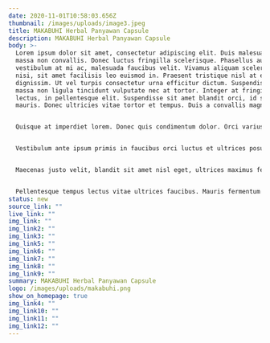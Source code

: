 ```yaml
---
date: 2020-11-01T10:58:03.656Z
thumbnail: /images/uploads/image3.jpeg
title: MAKABUHI Herbal Panyawan Capsule
description: MAKABUHI Herbal Panyawan Capsule
body: >-
  Lorem ipsum dolor sit amet, consectetur adipiscing elit. Duis malesuada vitae
  massa non convallis. Donec luctus fringilla scelerisque. Phasellus augue ex,
  vestibulum at mi ac, malesuada faucibus velit. Vivamus aliquam scelerisque
  nisi, sit amet facilisis leo euismod in. Praesent tristique nisl at est mollis
  dignissim. Ut vel turpis consectetur urna efficitur dictum. Suspendisse non
  massa non ligula tincidunt vulputate nec at tortor. Integer at fringilla
  lectus, in pellentesque elit. Suspendisse sit amet blandit orci, id sodales
  mauris. Donec ultricies vitae tortor et tempus. Duis a convallis magna.


  Quisque at imperdiet lorem. Donec quis condimentum dolor. Orci varius natoque penatibus et magnis dis parturient montes, nascetur ridiculus mus. Suspendisse potenti. Nullam vestibulum maximus imperdiet. Nulla facilisi. Nunc euismod tincidunt porttitor. Sed suscipit blandit ante, in gravida ipsum bibendum nec. Fusce dictum pretium turpis a ullamcorper.


  Vestibulum ante ipsum primis in faucibus orci luctus et ultrices posuere cubilia curae; Fusce et enim nisl. Maecenas commodo velit vitae mauris interdum, eget tempor quam facilisis. Donec vestibulum neque ut ex fermentum eleifend. Nunc fermentum sollicitudin nulla. Curabitur lobortis nulla eget efficitur porttitor. Suspendisse egestas pharetra sem a vehicula. Donec faucibus auctor orci, in molestie turpis aliquet vitae. In commodo sodales risus, nec vestibulum augue venenatis sed. Nam auctor nulla eu turpis tincidunt imperdiet. Maecenas et quam in ligula commodo tempor vel in est. Vivamus tempus est nec efficitur accumsan. Proin erat nisl, malesuada at sodales quis, elementum ut sem. Vestibulum eget magna pulvinar, vulputate massa non, iaculis nunc.


  Maecenas justo velit, blandit sit amet nisl eget, ultrices maximus felis. Maecenas condimentum gravida dapibus. Pellentesque eget justo nec elit ultrices faucibus. Aenean mattis ante a varius ultricies. Suspendisse quis ante urna. Phasellus at efficitur urna. In in quam sed turpis finibus dignissim. In eleifend suscipit metus non viverra. Aliquam erat volutpat.


  Pellentesque tempus lectus vitae ultrices faucibus. Mauris fermentum finibus dui at porta. Nam cursus quam vel imperdiet venenatis. In hac habitasse platea dictumst. Aliquam in urna vel justo vulputate commodo ut sed quam. Nulla facilisi. Vestibulum congue, magna eget accumsan dignissim, nibh neque varius turpis, eu suscipit enim tellus eu justo.
status: new
source_link: ""
live_link: ""
img_link: ""
img_link2: ""
img_link3: ""
img_link5: ""
img_link6: ""
img_link7: ""
img_link8: ""
img_link9: ""
summary: MAKABUHI Herbal Panyawan Capsule
logo: /images/uploads/makabuhi.png
show_on_homepage: true
img_link4: ""
img_link10: ""
img_link11: ""
img_link12: ""
---
```


